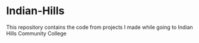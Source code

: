 # Indian-Hills
This repository contains the code from projects I made while going to Indian Hills Community College
